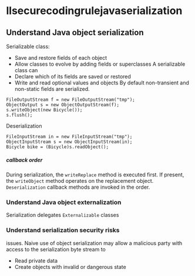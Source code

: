 # llsecurecodingrulejavaserialization


## Understand Java object serialization
Serializable class:
- Save and restore fields of each object
- Allow classes to evolve by adding fields or superclasses
A serializable class can
- Declare which of its fields are saved or restored
- Write and read optional values and objects
By default non-transient and non-static fields are serialized.
```
FileOutputStream f = new FileOutputStream("tmp");
ObjectOutput s = new ObjectOutputStream(f);
s.writeObject(new Bicycle());
s.flush();
```


Deserialization 
```
FileInputStream in = new FileInputStream("tmp");
ObjectInputStream s = new ObjectInputStream(in);
Bicycle bike = (Bicycle)s.readObject();
```


##### callback order
During serialization, the `writeReplace` method is executed first. If present, the `writeObject` method operates on the
replacement object.
`Deserialization` callback methods are invoked in the order.

### Understand Java object externalization
Serialization delegates `Externalizable` classes

### Understand serialization security risks
issues. Naive use of object serialization may allow a malicious party with access to the serialization byte stream to
- Read private data
- Create objects with invalid or dangerous state


